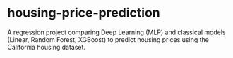 # housing-price-prediction
A regression project comparing Deep Learning (MLP) and classical models (Linear, Random Forest, XGBoost) to predict housing prices using the California housing dataset.
